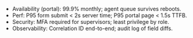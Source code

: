 - Availability (portal): 99.9% monthly; agent queue survives reboots.
- Perf: P95 form submit < 2s server time; P95 portal page < 1.5s TTFB.
- Security: MFA required for supervisors; least privilege by role.
- Observability: Correlation ID end-to-end; audit log of field diffs.
